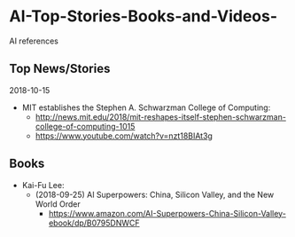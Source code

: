 # AI-Top-Stories-Books-and-Videos-
AI references

## Top News/Stories
2018-10-15
- MIT establishes the Stephen A. Schwarzman College of Computing: 
  - http://news.mit.edu/2018/mit-reshapes-itself-stephen-schwarzman-college-of-computing-1015
  - https://www.youtube.com/watch?v=nzt18BIAt3g

## Books
- Kai-Fu Lee:
    - (2018-09-25) AI Superpowers: China, Silicon Valley, and the New World Order 
        - https://www.amazon.com/AI-Superpowers-China-Silicon-Valley-ebook/dp/B0795DNWCF 

